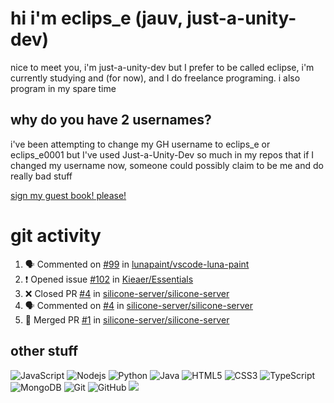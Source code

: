 # hi i'm eclips_e (jauv, just-a-unity-dev)
nice to meet you, i'm just-a-unity-dev but I prefer to be called eclipse, i'm currently studying and (for now), and I do freelance programing. i also program in my spare time

## why do you have 2 usernames?
i've been attempting to change my GH username to eclips_e or eclips_e0001 but I've used Just-a-Unity-Dev so much in my repos that if I changed my username now, someone could possibly claim to be me and do really bad stuff

[sign my guest book! please!](https://github.com/Just-a-Unity-Dev/Just-a-Unity-Dev/issues/new?&body=Sign%20my%20guest%20book%20by%20placing%20your%20name%20in%20the%20title,%20how%27d%20you%20get%20to%20this%20page%20and%20why?%20Don%27t%20forget%20you%20have%20an%20entire%20notebook%20in%20your%20hands!)


# git activity
<!--START_SECTION:activity-->
1. 🗣 Commented on [#99](https://github.com/lunapaint/vscode-luna-paint/issues/99) in [lunapaint/vscode-luna-paint](https://github.com/lunapaint/vscode-luna-paint)
2. ❗️ Opened issue [#102](https://github.com/Kieaer/Essentials/issues/102) in [Kieaer/Essentials](https://github.com/Kieaer/Essentials)
3. ❌ Closed PR [#4](https://github.com/silicone-server/silicone-server/pull/4) in [silicone-server/silicone-server](https://github.com/silicone-server/silicone-server)
4. 🗣 Commented on [#4](https://github.com/silicone-server/silicone-server/issues/4) in [silicone-server/silicone-server](https://github.com/silicone-server/silicone-server)
5. 🎉 Merged PR [#1](https://github.com/silicone-server/silicone-server/pull/1) in [silicone-server/silicone-server](https://github.com/silicone-server/silicone-server)
<!--END_SECTION:activity-->

## other stuff

![JavaScript](https://img.shields.io/badge/-JavaScript-black?style=flat-square&logo=javascript)
![Nodejs](https://img.shields.io/badge/-Nodejs-black?style=flat-square&logo=Node.js)
![Python](https://img.shields.io/badge/-Python-black?style=flat-square&logo=Python)
![Java](https://img.shields.io/badge/-java-E34A86?style=flat-square&logo=java)
![HTML5](https://img.shields.io/badge/-HTML5-E34F26?style=flat-square&logo=html5&logoColor=white)
![CSS3](https://img.shields.io/badge/-CSS3-1572B6?style=flat-square&logo=css3)
![TypeScript](https://img.shields.io/badge/-TypeScript-007ACC?style=flat-square&logo=typescript)
![MongoDB](https://img.shields.io/badge/-MongoDB-black?style=flat-square&logo=mongodb)
![Git](https://img.shields.io/badge/-Git-black?style=flat-square&logo=git)
![GitHub](https://img.shields.io/badge/-GitHub-181717?style=flat-square&logo=github)
![](https://github-profile-summary-cards.vercel.app/api/cards/profile-details?username=Just-a-Unity-Dev&theme=solarized_dark)
